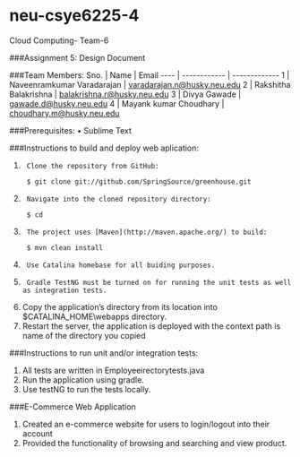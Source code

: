 # neu-csye6225-4
Cloud Computing- Team-6

###Assignment 5: Design Document 

###Team Members:
Sno. | Name | Email
---- | ------------ | -------------
1 | Naveenramkumar Varadarajan | varadarajan.n@husky.neu.edu
2 | Rakshitha Balakrishna | balakrishna.r@husky.neu.edu
3 | Divya Gawade | gawade.d@husky.neu.edu
4 | Mayank kumar Choudhary | choudhary.m@husky.neu.edu

###Prerequisites:
•	Sublime Text

###Instructions to build and deploy web aplication:
1.      Clone the repository from GitHub:

		$ git clone git://github.com/SpringSource/greenhouse.git
2.      Navigate into the cloned repository directory:

		$ cd
3.      The project uses [Maven](http://maven.apache.org/) to build:

		$ mvn clean install
4.      Use Catalina homebase for all buiding purposes.
5.      Gradle TestNG must be turned on for running the unit tests as well as integration tests.
6.	Copy the application’s directory from its location into $CATALINA_HOME\webapps directory.
7.	Restart the server, the application is deployed with the context path is name of the directory you copied

###Instructions to run unit and/or integration tests:
1.	All tests are written in Employeeirectorytests.java
2.	Run the application using gradle.
3.	Use testNG to run the tests locally.

###E-Commerce Web Application 
1. Created an e-commerce website for users to login/logout into their account 
2. Provided the functionality of browsing and searching and view product.

